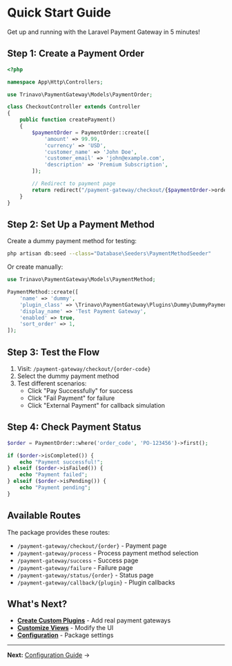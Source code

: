 # Quick Start Guide

Get up and running with the Laravel Payment Gateway in 5 minutes!

## Step 1: Create a Payment Order

```php
<?php

namespace App\Http\Controllers;

use Trinavo\PaymentGateway\Models\PaymentOrder;

class CheckoutController extends Controller
{
    public function createPayment()
    {
        $paymentOrder = PaymentOrder::create([
            'amount' => 99.99,
            'currency' => 'USD',
            'customer_name' => 'John Doe',
            'customer_email' => 'john@example.com',
            'description' => 'Premium Subscription',
        ]);

        // Redirect to payment page
        return redirect("/payment-gateway/checkout/{$paymentOrder->order_code}");
    }
}
```

## Step 2: Set Up a Payment Method

Create a dummy payment method for testing:

```bash
php artisan db:seed --class="Database\Seeders\PaymentMethodSeeder"
```

Or create manually:

```php
use Trinavo\PaymentGateway\Models\PaymentMethod;

PaymentMethod::create([
    'name' => 'dummy',
    'plugin_class' => \Trinavo\PaymentGateway\Plugins\Dummy\DummyPaymentPlugin::class,
    'display_name' => 'Test Payment Gateway',
    'enabled' => true,
    'sort_order' => 1,
]);
```

## Step 3: Test the Flow

1. Visit: `/payment-gateway/checkout/{order-code}`
2. Select the dummy payment method
3. Test different scenarios:
   - Click "Pay Successfully" for success
   - Click "Fail Payment" for failure
   - Click "External Payment" for callback simulation

## Step 4: Check Payment Status

```php
$order = PaymentOrder::where('order_code', 'PO-123456')->first();

if ($order->isCompleted()) {
    echo "Payment successful!";
} elseif ($order->isFailed()) {
    echo "Payment failed";
} elseif ($order->isPending()) {
    echo "Payment pending";
}
```

## Available Routes

The package provides these routes:

- `/payment-gateway/checkout/{order}` - Payment page
- `/payment-gateway/process` - Process payment method selection
- `/payment-gateway/success` - Success page
- `/payment-gateway/failure` - Failure page
- `/payment-gateway/status/{order}` - Status page
- `/payment-gateway/callback/{plugin}` - Plugin callbacks

## What's Next?

- **[Create Custom Plugins](creating-plugins.md)** - Add real payment gateways
- **[Customize Views](views-layouts.md)** - Modify the UI
- **[Configuration](configuration.md)** - Package settings

---

**Next:** [Configuration Guide](configuration.md) →
